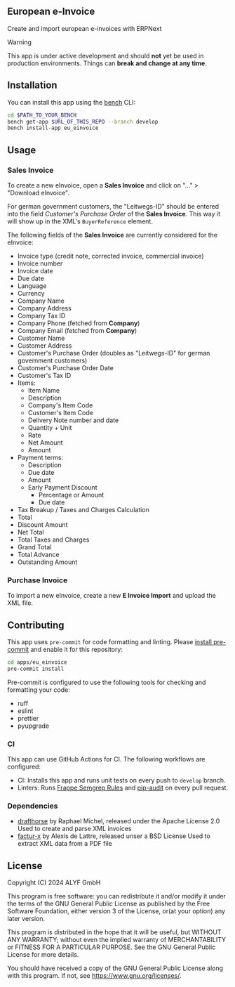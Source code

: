 ## European e-Invoice

Create and import european e-invoices with ERPNext

> [!WARNING]
> This app is under active development and should **not** yet be used in production environments. Things can **break and change at any time**.

## Installation

You can install this app using the [bench](https://github.com/frappe/bench) CLI:

```bash
cd $PATH_TO_YOUR_BENCH
bench get-app $URL_OF_THIS_REPO --branch develop
bench install-app eu_einvoice
```

## Usage

### Sales Invoice

To create a new eInvoice, open a **Sales Invoice** and click on "..." > "Download eInvoice".

For german government customers, the "Leitwegs-ID" should be entered into the field _Customer's Purchase Order_ of the **Sales Invoice**. This way it will show up in the XML's `BuyerReference` element.

The following fields of the **Sales Invoice** are currently considered for the eInvoice:

- Invoice type (credit note, corrected invoice, commercial invoice)
- Invoice number
- Invoice date
- Due date
- Language
- Currency
- Company Name
- Company Address
- Company Tax ID
- Company Phone (fetched from **Company**)
- Company Email (fetched from **Company**)
- Customer Name
- Customer Address
- Customer's Purchase Order (doubles as "Leitwegs-ID" for german government customers)
- Customer's Purchase Order Date
- Customer's Tax ID
- Items:
    - Item Name
    - Description
    - Company's Item Code
    - Customer's Item Code
    - Delivery Note number and date
    - Quantity + Unit
    - Rate
    - Net Amount
    - Amount
- Payment terms:
    - Description
    - Due date
    - Amount
    - Early Payment Discount
        - Percentage or Amount
        - Due date
- Tax Breakup / Taxes and Charges Calculation
- Total
- Discount Amount
- Net Total
- Total Taxes and Charges
- Grand Total
- Total Advance
- Outstanding Amount

### Purchase Invoice

To import a new eInvoice, create a new **E Invoice Import** and upload the XML file.

## Contributing

This app uses `pre-commit` for code formatting and linting. Please [install pre-commit](https://pre-commit.com/#installation) and enable it for this repository:

```bash
cd apps/eu_einvoice
pre-commit install
```

Pre-commit is configured to use the following tools for checking and formatting your code:

- ruff
- eslint
- prettier
- pyupgrade

### CI

This app can use GitHub Actions for CI. The following workflows are configured:

- CI: Installs this app and runs unit tests on every push to `develop` branch.
- Linters: Runs [Frappe Semgrep Rules](https://github.com/frappe/semgrep-rules) and [pip-audit](https://pypi.org/project/pip-audit/) on every pull request.

### Dependencies

- [drafthorse](https://pypi.org/project/drafthorse/) by Raphael Michel, released under the Apache License 2.0
    Used to create and parse XML invoices
- [factur-x](https://pypi.org/project/factur-x/) by Alexis de Lattre, released unser a BSD License
    Used to extract XML data from a PDF file

## License

Copyright (C) 2024 ALYF GmbH

This program is free software: you can redistribute it and/or modify it under the terms of the GNU General Public License as published by the Free Software Foundation, either version 3 of the License, or(at your option) any later version.

This program is distributed in the hope that it will be useful, but WITHOUT ANY WARRANTY; without even the implied warranty of MERCHANTABILITY or FITNESS FOR A PARTICULAR PURPOSE. See the GNU General Public License for more details.

You should have received a copy of the GNU General Public License along with this program. If not, see <https://www.gnu.org/licenses/>.
